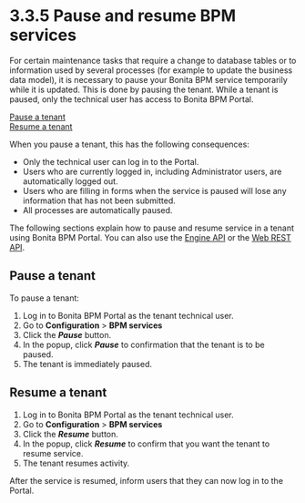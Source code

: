 # 3.3.5 Pause and resume BPM services

For certain maintenance tasks that require a change to database tables or to information used by several processes (for example to update the business data model), it is necessary to pause your Bonita BPM service temporarily while it is updated. This is done by pausing the tenant. 
While a tenant is paused, only the technical user has access to Bonita BPM Portal.

[Pause a tenant](#how_pause)  
[Resume a tenant](#how_unpause)

When you pause a tenant, this has the following consequences:

* Only the technical user can log in to the Portal.
* Users who are currently logged in, including Administrator users, are automatically logged out.
* Users who are filling in forms when the service is paused will lose any information that has not been submitted.
* All processes are automatically paused.

The following sections explain how to pause and resume service in a tenant using Bonita BPM Portal. You can also use the [Engine API](/javadoc.html) or the [Web REST API](/rest-api-overview.html).

## Pause a tenant

To pause a tenant:

1. Log in to Bonita BPM Portal as the tenant technical user.
2. Go to **Configuration** \> **BPM services**
3. Click the **_Pause_** button.
4. In the popup, click **_Pause_** to confirmation that the tenant is to be paused.
5. The tenant is immediately paused.

## Resume a tenant

1. Log in to Bonita BPM Portal as the tenant technical user.
2. Go to **Configuration** \> **BPM services**
3. Click the **_Resume_** button.
4. In the popup, click **_Resume_** to confirm that you want the tenant to resume service.
5. The tenant resumes activity.

After the service is resumed, inform users that they can now log in to the Portal.